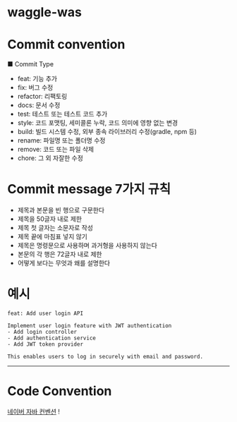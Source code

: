 # waggle-was

# Commit convention
■ Commit Type
- feat: 기능 추가
- fix: 버그 수정 
- refactor: 리팩토링 
- docs: 문서 수정 
- test: 테스트 또는 테스트 코드 추가
- style: 코드 포맷팅, 세미콜론 누락, 코드 의미에 영향 없는 변경
- build: 빌드 시스템 수정, 외부 종속 라이브러리 수정(gradle, npm 등) 
- rename: 파일명 또는 폴더명 수정 
- remove: 코드 또는 파일 삭제 
- chore: 그 외 자잘한 수정

# Commit message 7가지 규칙
 
- 제목과 본문을 빈 행으로 구문한다
- 제목을 50글자 내로 제한
- 제목 첫 글자는 소문자로 작성
- 제목 끝에 마침표 넣지 않기
- 제목은 명령문으로 사용하며 과거형을 사용하지 않는다
- 본문의 각 행은 72글자 내로 제한
- 어떻게 보다는 무엇과 왜를 설명한다


# 예시
```
feat: Add user login API

Implement user login feature with JWT authentication
- Add login controller
- Add authentication service
- Add JWT token provider

This enables users to log in securely with email and password.
```
---
# Code Convention
[네이버 자바 컨벤션](https://naver.github.io/hackday-conventions-java/#newline-after-annotation) !
